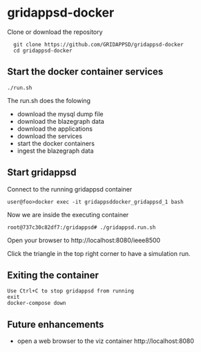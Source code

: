 # gridappsd-docker

Clone or download the repository
```
  git clone https://github.com/GRIDAPPSD/gridappsd-docker
  cd gridappsd-docker
```
## Start the docker container services
```
./run.sh
```
The run.sh does the folowing
 -  download the mysql dump file
 -  download the blazegraph data
 -  download the applications
 -  download the services
 -  start the docker containers
 -  ingest the blazegraph data

## Start gridappsd

Connect to the running gridappsd container
```
user@foo>docker exec -it gridappsddocker_gridappsd_1 bash

```
Now we are inside the executing container
```
root@737c30c82df7:/gridappsd# ./gridappsd.run.sh

```
Open your browser to http://localhost:8080/ieee8500

Click the triangle in the top right corner to have a simulation run.

## Exiting the container

```
Use Ctrl+C to stop gridappsd from running
exit
docker-compose down
```

## Future enhancements    
  -  open a web browser to the viz container http://localhost:8080
